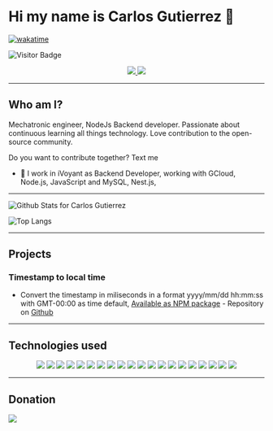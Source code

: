 <h1>Hi my name is Carlos Gutierrez 👋</h1>

[![wakatime](https://wakatime.com/badge/github/CarGDev/CarGDev.svg)](https://wakatime.com/badge/github/CarGDev/CarGDev)

![Visitor Badge](https://visitor-badge.laobi.icu/badge?page_id=cargdev.cargdev)

<p align="center"> 
    <a href="https://twitter.com/CarGDev">
        <img src="https://img.shields.io/badge/Twitter-1DA1F2?style=for-the-badge&logo=twitter&logoColor=white" />
    </a>
    <a href="https://www.linkedin.com/in/cargdev/">
        <img src="https://img.shields.io/badge/LinkedIn-0077B5?style=for-the-badge&logo=linkedin&logoColor=white" />
    </a>
</p>

---

<h2> Who am I?</h2>
<p>
Mechatronic engineer, NodeJs Backend developer. Passionate about continuous learning all things technology. Love contribution to the open-source community.

Do you want to contribute together? Text me
</p>


- 🔭 I work in iVoyant as Backend Developer, working with GCloud, Node.js, JavaScript and MySQL, Nest.js,


---


![Github Stats for Carlos Gutierrez](https://github-readme-stats.vercel.app/api?username=CarGDev&count_private=true&show_icons=true&hide_border=true&title_color=B6e443&icon_color=46c7e7&bg_color=0B0B2A&text_color=C2C1CE)

![Top Langs](https://github-readme-stats.vercel.app/api/top-langs/?username=CarGDev&layout=compact)

---
<h2>Projects</h2>

<h3>Timestamp to local time</h3>

- Convert the timestamp in miliseconds in a format yyyy/mm/dd hh:mm:ss with GMT-00:00 as time default, [Available as NPM package](https://www.npmjs.com/package/convert-time-gmt) - Repository on [Github](https://github.com/CarGDev/time-function)

---
<h2>Technologies used</h2>

<p align="center"> 
    <img src="https://img.shields.io/badge/HTML5-E34F26?style=for-the-badge&logo=html5&logoColor=white" />
    <img src="https://img.shields.io/badge/CSS3-1572B6?style=for-the-badge&logo=css3&logoColor=white" />
    <img src="https://img.shields.io/badge/JavaScript-323330?style=for-the-badge&logo=javascript&logoColor=F7DF1E" />
    <img src="https://img.shields.io/badge/TypeScript-007ACC?style=for-the-badge&logo=typescript&logoColor=white" />
    <img src="https://img.shields.io/badge/json-5E5C5C?style=for-the-badge&logo=json&logoColor=white" />
    <img src="https://img.shields.io/badge/MySQL-00000F?style=for-the-badge&logo=mysql&logoColor=white" />
    <img src="https://img.shields.io/badge/PostgreSQL-316192?style=for-the-badge&logo=postgresql&logoColor=white" />
    <img src="https://img.shields.io/badge/Node.js-339933?style=for-the-badge&logo=nodedotjs&logoColor=white" />
    <img src="https://img.shields.io/badge/npm-CB3837?style=for-the-badge&logo=npm&logoColor=white" />
    <img src="https://img.shields.io/badge/GitHub-100000?style=for-the-badge&logo=github&logoColor=white" />
    <img src="https://img.shields.io/badge/Bitbucket-0747a6?style=for-the-badge&logo=bitbucket&logoColor=white" />
    <img src="https://img.shields.io/badge/travis_CI-3EAAAF?style=for-the-badge&logo=travisci&logoColor=white" />
    <img src="https://img.shields.io/badge/Heroku-430098?style=for-the-badge&logo=heroku&logoColor=white" />
    <img src="https://img.shields.io/badge/nestjs-E0234E?style=for-the-badge&logo=nestjs&logoColor=white" />
    <img src="https://img.shields.io/badge/Angular-DD0031?style=for-the-badge&logo=angular&logoColor=white" />
    <img src="https://img.shields.io/badge/Arch_Linux-1793D1?style=for-the-badge&logo=arch-linux&logoColor=white" />
    <img src="https://img.shields.io/badge/oh_my_zsh-1A2C34?style=for-the-badge&logo=ohmyzsh&logoColor=white" />
    <img src="https://img.shields.io/badge/Linux-FCC624?style=for-the-badge&logo=linux&logoColor=black" />
    <img src="https://img.shields.io/badge/NeoVim-%2357A143.svg?&style=for-the-badge&logo=neovim&logoColor=white" />
    <img src="https://img.shields.io/badge/Google_Cloud-4285F4?style=for-the-badge&logo=google-cloud&logoColor=white" />
</p>

---

<h2>Donation</h2>

<p>
  <a href="https://paypal.me/carlosgutierrezAgs?country.x=MX&locale.x=es_XC">
        <img src="https://img.shields.io/badge/PayPal-00457C?style=for-the-badge&logo=paypal&logoColor=white" />
    </a>
</p>


